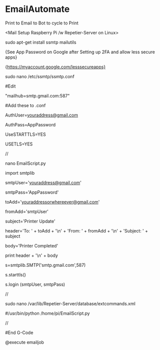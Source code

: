 # EmailAutomate
Print to Email to Bot to cycle to Print

<Mail Setup Raspberry Pi /w Repetier-Server on Linux>

sudo apt-get install ssmtp mailutils

{See App Password on Google after Setting up 2FA and allow less secure apps}

{https://myaccount.google.com/lesssecureapps}

sudo nano /etc/ssmtp/ssmtp.conf

#Edit

"mailhub=smtp.gmail.com:587"

#Add these to .conf

AuthUser=youraddress@gmail.com

AuthPass=AppPassword

UseSTARTTLS=YES

USETLS=YES

//

nano EmailScript.py

import smtplib

smtpUser='youraddress@gmail.com'

smtpPass='AppPassword'

toAdd='youraddressorwhereever@gmail.com'

fromAdd='smtpUser'

subject='Printer Update'

header='To: ' + toAdd + '\n' + 'From: ' + fromAdd + '\n' + 'Subject: ' + subject

body='Printer Completed'

print header + '\n' + body

s=smtplib.SMTP('smtp.gmail.com',587)

s.starttls()

s.login (smtpUser, smtpPass)

//

sudo nano /var/lib/Repetier-Server/database/extcommands.xml

<config>

#<execute name = "emailjob" allowParams = "true" >/usr/bin/python /home/pi/EmailScript.py </execute>

</config>

//

#End G-Code

@execute emailjob

